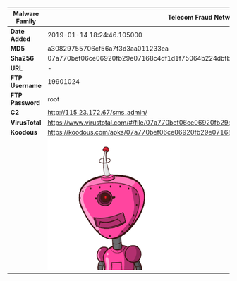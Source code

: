 | Malware Family | Telecom Fraud Network for South Koreans                      |
| -------------- | ------------------------------------------------------------ |
| **Date Added** | 2019-01-14 18:24:46.105000                                                   |
| **MD5**        | a30829755706cf56a7f3d3aa011233ea                             |
| **Sha256**     | 07a770bef06ce06920fb29e07168c4df1d1f75064b224dbfb2b0b0ec2bd6365b |
| **URL**        | -                                                            |
| **FTP Username**        | 19901024                                                            |
| **FTP Password**        | root                                                            |
| **C2**         | http://115.23.172.67/sms_admin/ |
| **VirusTotal** | https://www.virustotal.com/#/file/07a770bef06ce06920fb29e07168c4df1d1f75064b224dbfb2b0b0ec2bd6365b/detection |
| **Koodous**    | https://koodous.com/apks/07a770bef06ce06920fb29e07168c4df1d1f75064b224dbfb2b0b0ec2bd6365b |
|                | ![](../assets/07a770bef06ce06920fb29e07168c4df1d1f75064b224dbfb2b0b0ec2bd6365b.png) |
